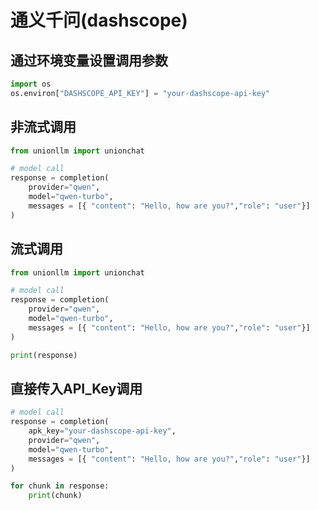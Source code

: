 # 通义千问(dashscope)

## 通过环境变量设置调用参数

```python
import os 
os.environ["DASHSCOPE_API_KEY"] = "your-dashscope-api-key"
```

## 非流式调用

```python
from unionllm import unionchat

# model call
response = completion(
    provider="qwen",
    model="qwen-turbo", 
    messages = [{ "content": "Hello, how are you?","role": "user"}]
)
```

## 流式调用

```python
from unionllm import unionchat

# model call
response = completion(
    provider="qwen",
    model="qwen-turbo", 
    messages = [{ "content": "Hello, how are you?","role": "user"}]
)

print(response)
```

## 直接传入API_Key调用

```python
# model call
response = completion(
    apk_key="your-dashscope-api-key",
    provider="qwen",
    model="qwen-turbo", 
    messages = [{ "content": "Hello, how are you?","role": "user"}]
)

for chunk in response:
    print(chunk)
```